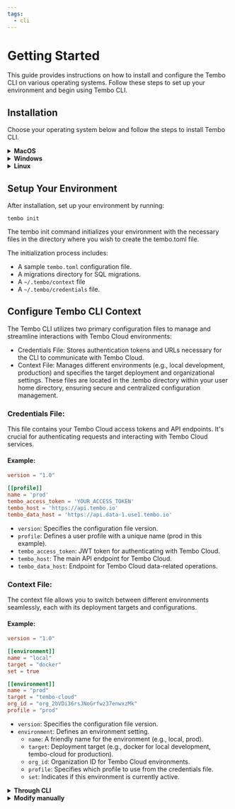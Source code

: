```yaml
---
tags:
  - cli
---
```


# Getting Started

This guide provides instructions on how to install and configure the Tembo CLI on various operating systems. Follow these steps to set up your environment and begin using Tembo CLI.

## Installation

Choose your operating system below and follow the steps to install Tembo CLI.

<details>
<summary><strong>MacOS</strong></summary>

#### Using Homebrew

Open your terminal and run the following commands:

```shell
brew tap tembo-io/tembo
brew install tembo-cli
```
</details>

<details>
<summary><strong>Windows</strong></summary>

Visit the [Tembo CLI Releases page](https://github.com/tembo-io/tembo/releases) on GitHub. Download the `tembo-cli-[version]-x86_64-windows.tar.gz` file.

1. Use a tool like 7-Zip to extract the `tar.gz` file.
2. Once extracted, you'll find the Tembo CLI executable. To use it, you might want to add its folder to your system's PATH environment variable for easy terminal access.

```shell
# Example of adding Tembo CLI to PATH in PowerShell
$Env:Path += ";C:\path\to\tembo-cli-folder"
```

</details>


<details>
<summary><strong>Linux</strong></summary>

1. Visit the [Tembo CLI Releases page](https://github.com/tembo-io/tembo/releases) on GitHub and download the appropriate file for your architecture, such as `tembo-cli-0.17.0-aarch64-linux.tar.gz` for ARM64 or `tembo-cli-0.17.0-x86_64-linux.tar.gz for x86_64`.
2. Open a terminal and navigate to the download location.
3. Use tar to extract the tar.gz file. Replace `<filename>` with the name of the file you downloaded:

```shell
tar -xzf <filename>
```

4. Move the extracted tembo binary to a location in your PATH, such as /usr/local/bin/:
```shell
sudo mv tembo /usr/local/bin/
```

5. Make sure tembo is executable:
```shell
sudo chmod +x /usr/local/bin/tembo
```
</details>

## Setup Your Environment
After installation, set up your environment by running:

```shell
tembo init
```

The tembo init command initializes your environment with the necessary files in the directory where you wish to create the tembo.toml file.

The initialization process includes:

- A sample `tembo.toml` configuration file.
- A migrations directory for SQL migrations.
- A `~/.tembo/context` file 
- A `~/.tembo/credentials` file.

## Configure Tembo CLI Context
The Tembo CLI utilizes two primary configuration files to manage and streamline interactions with Tembo Cloud environments:

- Credentials File: Stores authentication tokens and URLs necessary for the CLI to communicate with Tembo Cloud.
- Context File: Manages different environments (e.g., local development, production) and specifies the target deployment and organizational settings.
These files are located in the .tembo directory within your user home directory, ensuring secure and centralized configuration management.


### Credentials File:
This file contains your Tembo Cloud access tokens and API endpoints. It's crucial for authenticating requests and interacting with Tembo Cloud services.

#### Example:
```toml
version = "1.0"

[[profile]]
name = 'prod'
tembo_access_token = 'YOUR_ACCESS_TOKEN'
tembo_host = 'https://api.tembo.io'
tembo_data_host = 'https://api.data-1.use1.tembo.io'
```
- `version`: Specifies the configuration file version.
- `profile`: Defines a user profile with a unique name (prod in this example).
- `tembo_access_token`: JWT token for authenticating with Tembo Cloud.
- `tembo_host`: The main API endpoint for Tembo Cloud.
- `tembo_data_host`: Endpoint for Tembo Cloud data-related operations.

### Context File:
The context file allows you to switch between different environments seamlessly, each with its deployment targets and configurations.

#### Example:
```toml
version = "1.0"

[[environment]]
name = "local"
target = "docker"
set = true

[[environment]]
name = "prod"
target = "tembo-cloud"
org_id = "org_2bVDi36rsJNoGrfwz37enwxzMk"
profile = "prod"
```

- `version`: Specifies the configuration file version.
- `environment`: Defines an environment setting.
  - `name`: A friendly name for the environment (e.g., local, prod).
  - `target`: Deployment target (e.g., docker for local development, tembo-cloud for production).
  - `org_id`: Organization ID for Tembo Cloud environments.
  - `profile`: Specifies which profile to use from the credentials file.
  - `set`: Indicates if this environment is currently active.

<details>
<summary><strong>Through CLI</strong></summary>
To configure automatically, use the tembo login command:

```shell
tembo login
```

This command generates a JWT token and retrieves your organization ID, updating the credentials file as it guides you through the web-based login process.
</details>

<details>
<summary><strong>Modify manually</strong></summary>
To configure manually, perform the following steps:

Open the .tembo directory in your preferred text editor by running:

```shell
open .tembo
```
- You can generate a JWT token at Tembo Cloud JWT Generator.
- Find your organization ID in your Tembo Cloud URL, for example:
`https://cloud.tembo.io/orgs/org_2bVDi36rsJNberstrP37enwxzMk/clusters`.

</details>